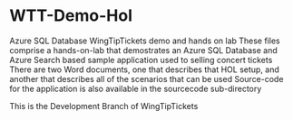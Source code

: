 # WTT-Demo-Hol
Azure SQL Database WingTipTickets demo and hands on lab
These files comprise a hands-on-lab that demostrates an Azure SQL Database and Azure Search based sample application used to selling concert tickets
There are two Word documents, one that describes that HOL setup, and another that describes all of the scenarios that can be used
Source-code for the application is also available in the sourcecode sub-directory

This is the Development Branch of WingTipTickets